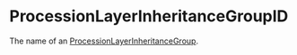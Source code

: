 # ProcessionLayerInheritanceGroupID

The name of an [ProcessionLayerInheritanceGroup](prototype:ProcessionLayerInheritanceGroup).

